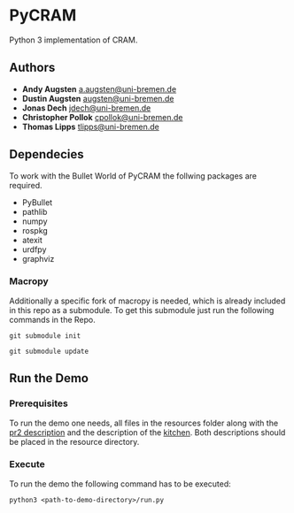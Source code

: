 # PyCRAM

Python 3 implementation of CRAM.

## Authors

* **Andy Augsten** <a.augsten@uni-bremen.de>
* **Dustin Augsten** <augsten@uni-bremen.de>
* **Jonas Dech** <jdech@uni-bremen.de>
* **Christopher Pollok** <cpollok@uni-bremen.de>
* **Thomas Lipps** <tlipps@uni-bremen.de>

## Dependecies
To work with the Bullet World of PyCRAM the follwing packages are required.
* PyBullet
* pathlib
* numpy
* rospkg 
* atexit
* urdfpy
* graphviz 

### Macropy

Additionally a specific fork of macropy is needed, which is already included in this repo as a submodule.
To get this submodule just run the following commands in the Repo.
```
git submodule init
```

```
git submodule update
```

## Run the Demo
### Prerequisites
To run the demo one needs, all files in the resources folder along with the [pr2 description](https://github.com/PR2/pr2_common/tree/melodic-devel/pr2_description) and the description of the [kitchen](https://github.com/code-iai/iai_maps/tree/master/iai_kitchen). Both descriptions should be placed in the resource directory.

### Execute
To run the demo the following command has to be executed:

```
python3 <path-to-demo-directory>/run.py
```
